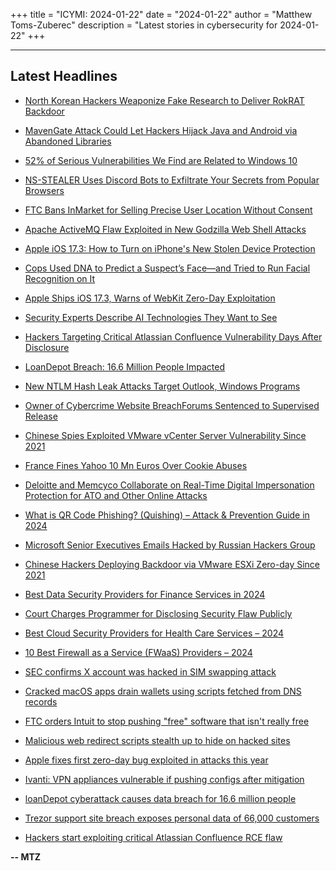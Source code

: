+++
title = "ICYMI: 2024-01-22"
date = "2024-01-22"
author = "Matthew Toms-Zuberec"
description = "Latest stories in cybersecurity for 2024-01-22"
+++

---------------------------------------------------------------------------
## Latest Headlines
- [North Korean Hackers Weaponize Fake Research to Deliver RokRAT Backdoor](https://thehackernews.com/2024/01/north-korean-hackers-weaponize-fake.html)

- [MavenGate Attack Could Let Hackers Hijack Java and Android via Abandoned Libraries](https://thehackernews.com/2024/01/hackers-hijack-popular-java-and-android.html)

- [52% of Serious Vulnerabilities We Find are Related to Windows 10](https://thehackernews.com/2024/01/52-of-serious-vulnerabilities-we-find.html)

- [NS-STEALER Uses Discord Bots to Exfiltrate Your Secrets from Popular Browsers](https://thehackernews.com/2024/01/ns-stealer-uses-discord-bots-to.html)

- [FTC Bans InMarket for Selling Precise User Location Without Consent](https://thehackernews.com/2024/01/ftc-bans-inmarket-for-selling-precise.html)

- [Apache ActiveMQ Flaw Exploited in New Godzilla Web Shell Attacks](https://thehackernews.com/2024/01/apache-activemq-flaw-exploited-in-new.html)

- [Apple iOS 17.3: How to Turn on iPhone's New Stolen Device Protection](https://www.wired.com/story/apple-ios-17-3-iphone-stolen-device-protection/)

- [Cops Used DNA to Predict a Suspect’s Face—and Tried to Run Facial Recognition on It](https://www.wired.com/story/parabon-nanolabs-dna-face-models-police-facial-recognition/)

- [Apple Ships iOS 17.3, Warns of WebKit Zero-Day Exploitation](https://www.securityweek.com/apple-ships-ios-17-3-warns-of-webkit-zero-day-exploitation/)

- [Security Experts Describe AI Technologies They Want to See](https://www.securityweek.com/security-experts-describe-ai-technologies-they-want-to-see/)

- [Hackers Targeting Critical Atlassian Confluence Vulnerability Days After Disclosure](https://www.securityweek.com/hackers-start-targeting-critical-atlassian-confluence-vulnerability-days-after-disclosure/)

- [LoanDepot Breach: 16.6 Million People Impacted](https://www.securityweek.com/loandepot-breach-16-6-million-people-impacted/)

- [New NTLM Hash Leak Attacks Target Outlook, Windows Programs](https://www.securityweek.com/new-ntlm-hash-leak-attacks-target-outlook-windows-programs/)

- [Owner of Cybercrime Website BreachForums Sentenced to Supervised Release](https://www.securityweek.com/owner-of-cybercrime-website-breachforums-sentenced-to-supervised-release/)

- [Chinese Spies Exploited VMware vCenter Server Vulnerability Since 2021](https://www.securityweek.com/chinese-spies-exploited-vmware-vcenter-server-vulnerability-since-2021/)

- [France Fines Yahoo 10 Mn Euros Over Cookie Abuses](https://www.securityweek.com/france-fines-yahoo-10-mn-euros-over-cookie-abuses/)

- [Deloitte and Memcyco Collaborate on Real-Time Digital Impersonation Protection for ATO and Other Online Attacks](https://cybersecuritynews.com/deloitte-and-memcyco/)

- [What is QR Code Phishing? (Quishing) – Attack & Prevention Guide in 2024](https://cybersecuritynews.com/qr-code-phishing/)

- [Microsoft Senior Executives Emails Hacked by Russian Hackers Group](https://cybersecuritynews.com/microsoft-senior-executives-emails-hacked/)

- [Chinese Hackers Deploying Backdoor via VMware ESXi Zero-day Since 2021](https://cybersecuritynews.com/chinese-hackers-exploiting-vmware-esxi-zero-day/)

- [Best Data Security Providers for Finance Services in 2024](https://cybersecuritynews.com/data-security-providers-for-finance-services/)

- [Court Charges Programmer for Disclosing Security Flaw Publicly](https://cybersecuritynews.com/court-charges-programmer/)

- [Best Cloud Security Providers for Health Care Services – 2024](https://cybersecuritynews.com/best-cloud-security-providers-for-healthcare/)

- [10 Best Firewall as a Service (FWaaS) Providers – 2024](https://cybersecuritynews.com/best-firewall-as-a-service-providers/)

- [SEC confirms X account was hacked in SIM swapping attack](https://www.bleepingcomputer.com/news/security/sec-confirms-x-account-was-hacked-in-sim-swapping-attack/)

- [Cracked macOS apps drain wallets using scripts fetched from DNS records](https://www.bleepingcomputer.com/news/security/cracked-macos-apps-drain-wallets-using-scripts-fetched-from-dns-records/)

- [FTC orders Intuit to stop pushing "free" software that isn't really free](https://www.bleepingcomputer.com/news/technology/ftc-orders-intuit-to-stop-pushing-free-software-that-isnt-really-free/)

- [Malicious web redirect scripts stealth up to hide on hacked sites](https://www.bleepingcomputer.com/news/security/malicious-web-redirect-scripts-stealth-up-to-hide-on-hacked-sites/)

- [Apple fixes first zero-day bug exploited in attacks this year](https://www.bleepingcomputer.com/news/apple/apple-fixes-first-zero-day-bug-exploited-in-attacks-this-year/)

- [Ivanti: VPN appliances vulnerable if pushing configs after mitigation](https://www.bleepingcomputer.com/news/security/ivanti-vpn-appliances-vulnerable-if-pushing-configs-after-mitigation/)

- [loanDepot cyberattack causes data breach for 16.6 million people](https://www.bleepingcomputer.com/news/security/loandepot-cyberattack-causes-data-breach-for-166-million-people/)

- [Trezor support site breach exposes personal data of 66,000 customers](https://www.bleepingcomputer.com/news/security/trezor-support-site-breach-exposes-personal-data-of-66-000-customers/)

- [Hackers start exploiting critical Atlassian Confluence RCE flaw](https://www.bleepingcomputer.com/news/security/hackers-start-exploiting-critical-atlassian-confluence-rce-flaw/)

**-- MTZ**